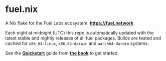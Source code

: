 # fuel.nix

A Nix flake for the Fuel Labs ecosystem. **https://fuel.network**

Each night at midnight (UTC) this repo is automatically updated with the latest
stable and nightly releases of all fuel packages. Builds are tested and cached
for `x86_64-linux`, `x86_64-darwin` and `aarch64-darwin` systems.

See the [**Quickstart**][fuel-nix-quickstart] guide from
[**the book**][fuel-nix-book] to get started.

[fuel-nix-book]: https://docs.fuel.network
[fuel-nix-quickstart]: https://docs.fuel.network
